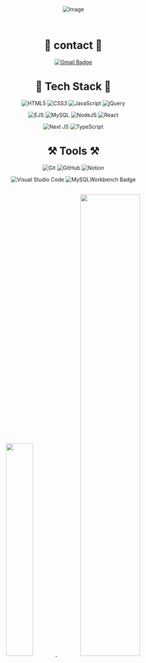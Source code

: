 <div align = "center">

 ![Image](https://github.com/user-attachments/assets/5cd699a9-555d-4f7e-b6d3-7b36a7262f22)

 <br/>

 <h1> 📨 contact 📨 </h1>

 [![Gmail Badge](https://img.shields.io/badge/Gmail-d14836?style=for-the-badge&logo=Gmail&logoColor=white&link=mailto:dllee182@gmail.com)](mailto:dllee182@gmail.com)

 <h1> 📌 Tech Stack 📌 </h1>
 
 ![HTML5](https://img.shields.io/badge/html5-%23E34F26.svg?style=for-the-badge&logo=html5&logoColor=white)
 ![CSS3](https://img.shields.io/badge/css3-%231572B6.svg?style=for-the-badge&logo=css3&logoColor=white)
 ![JavaScript](https://img.shields.io/badge/javascript-%23323330.svg?style=for-the-badge&logo=javascript&logoColor=%23F7DF1E)
 ![jQuery](https://img.shields.io/badge/jquery-%230769AD.svg?style=for-the-badge&logo=jquery&logoColor=white)

 ![EJS](https://img.shields.io/badge/ejs-%23B4CA65.svg?style=for-the-badge&logo=ejs&logoColor=black)
 ![MySQL](https://img.shields.io/badge/mysql-4479A1.svg?style=for-the-badge&logo=mysql&logoColor=white)
 ![NodeJS](https://img.shields.io/badge/node.js-6DA55F?style=for-the-badge&logo=node.js&logoColor=white)
 ![React](https://img.shields.io/badge/react-%2320232a.svg?style=for-the-badge&logo=react&logoColor=%2361DAFB)

 ![Next JS](https://img.shields.io/badge/Next-black?style=for-the-badge&logo=next.js&logoColor=white)
 ![TypeScript](https://img.shields.io/badge/typescript-%23007ACC.svg?style=for-the-badge&logo=typescript&logoColor=white)
 
 <h1> ⚒ Tools ⚒ </h1>
 
 ![Git](https://img.shields.io/badge/git-%23F05033.svg?style=for-the-badge&logo=git&logoColor=white)
 ![GitHub](https://img.shields.io/badge/github-%23121011.svg?style=for-the-badge&logo=github&logoColor=white)
 ![Notion](https://img.shields.io/badge/Notion-%23000000.svg?style=for-the-badge&logo=notion&logoColor=white)
 
![Visual Studio Code](https://img.shields.io/badge/VS_Code-007ACC?style=for-the-badge&logo=visualstudiocode&logoColor=white)
<img src="https://img.shields.io/badge/mysql Workbench-4479A1.svg?style=for-the-badge&logo=mysql&logoColor=white" alt="MySQLWorkbench Badge" />

 
 <br/>
 
 <a href="https://github.com/anuraghazra/github-readme-stats">
     <img src="https://github-readme-stats.vercel.app/api/top-langs/?username=jeong0300&layout=donut&show_icons=true&theme=radical&hide_border=false&count_private=true&exclude_repo=Face-Transfer-Application" width=38% />
 </a>    
 <a href="https://github.com/anuraghazra/github-readme-stats">
   <img src="https://github-readme-stats.vercel.app/api?username=jeong0300&show_icons=true&theme=radical&hide_border=false&count_private=true" width=56% />
 </a>
 
</div>




